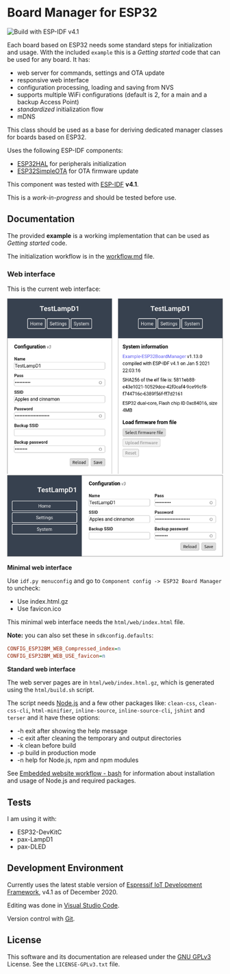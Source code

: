 # Board Manager for ESP32

![Build with ESP-IDF v4.1](https://github.com/CalinRadoni/ESP32BoardManager/workflows/Build%20with%20ESP-IDF%20v4.1/badge.svg)

Each board based on ESP32 needs some standard steps for initialization and usage.
With the included `example` this is a *Getting started* code that can be used for any board.
It has:

- web server for commands, settings and OTA update
- responsive web interface
- configuration processing, loading and saving from NVS
- supports multiple WiFi configurations (default is 2, for a main and a backup Access Point)
- *standardized* initialization flow
- mDNS

This class should be used as a base for deriving dedicated manager classes for boards based on ESP32.

Uses the following ESP-IDF components:

- [ESP32HAL](https://calinradoni.github.io/ESP32HAL/) for peripherals initialization
- [ESP32SimpleOTA](https://github.com/CalinRadoni/ESP32SimpleOTA) for OTA firmware update

This component was tested with [ESP-IDF](https://github.com/espressif/esp-idf) **v4.1**.

This is a *work-in-progress* and should be tested before use.

## Documentation

The provided **example** is a working implementation that can be used as *Getting started* code.

The initialization workflow is in the [workflow.md](docs/workflow.md) file.

### Web interface

This is the current web interface:

![web interface portrait](docs/assets/webp.png)
![web interface landscape](docs/assets/webl.png)

**Minimal web interface**

Use `idf.py menuconfig` and go to `Component config -> ESP32 Board Manager` to uncheck:

- Use index.html.gz
- Use favicon.ico

This minimal web interface needs the `html/web/index.html` file.

**Note:** you can also set these in `sdkconfig.defaults`:

```ini
CONFIG_ESP32BM_WEB_Compressed_index=n
CONFIG_ESP32BM_WEB_USE_favicon=n
```

**Standard web interface**

The web server pages are in `html/web/index.html.gz`, which is generated using the `html/build.sh` script.

The script needs [Node.js](https://nodejs.org) and a few other packages like:
`clean-css`, `clean-css-cli`, `html-minifier`, `inline-source`, `inline-source-cli`, `jshint` and `terser` and it have these options:

- -h exit after showing the help message
- -c exit after cleaning the temporary and output directories
- -k clean before build
- -p build in production mode
- -n help for Node.js, npm and npm modules

See [Embedded website workflow - bash](https://calinradoni.github.io/pages/200913-embedded-website-bash.html) for information about installation and usage of Node.js and required packages.

## Tests

I am using it with:

- ESP32-DevKitC
- pax-LampD1
- pax-DLED

## Development Environment

Currently uses the latest stable version of [Espressif IoT Development Framework](https://github.com/espressif/esp-idf), v4.1 as of December 2020.

Editing was done in [Visual Studio Code](https://code.visualstudio.com).

Version control with [Git](https://git-scm.com).

## License

This software and its documentation are released under the [GNU GPLv3](http://www.gnu.org/licenses/gpl-3.0.html) License. See the `LICENSE-GPLv3.txt` file.
